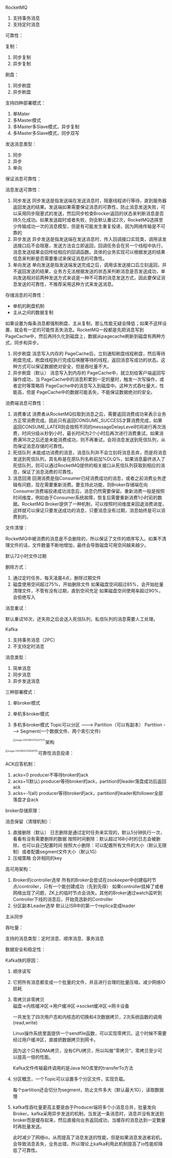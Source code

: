 RocketMQ

1. 支持事务消息
2. 支持定时消息

可靠性：

复制：

1. 同步复制
2. 异步复制

刷盘：

1. 同步刷盘
2. 异步刷盘

支持四种部署模式：

1. 单Mater
2. 多Master模式
3. 多Master多Slave模式，异步复制
4. 多Master多Slave模式，同步双写

发送消息类型：

1. 同步
2. 异步
3. 单向

保证消息可靠性：

消息发送可靠性：

1. 同步发送
   同步发送是指发送端在发送消息时，阻塞线程进行等待，直到服务器返回发送的结果。发送端如果需要保证消息的可靠性，防止消息发送失败，可以采用同步阻塞式的发送，然后同步检查Brocker返回的状态来判断消息是否持久化成功。如果发送超时或者失败，则会默认重试2次，RocketMQ选择至少传输成功一次的消息模型，但是有可能发生重复投递，因为网络传输是不可靠的
2. 异步发送
   异步发送是指发送端在发送消息时，传入回调接口实现类，调用该发送接口后不会阻塞，发送方法会立即返回，回调任务会在另一个线程中执行，消息发送结果会回传给相应的回调函数。具体的业务实现可以根据发送的结果信息来判断是否需要重试来保证消息的可靠性。
3. 单向发送
   单向发送是指发送端发送完成之后，调用该发送接口后立刻返回，并不返回发送的结果，业务方无法根据发送的状态来判断消息是否发送成功，单向发送相对前两种发送方式来说是一种不可靠的消息发送方式，因此要保证消息发送的可靠性，不推荐采用这种方式来发送消息。

存储消息的可靠性：

- 单机的刷盘机制
- 主从之间的数据复制

如果设置为每条消息都强制刷盘、主从复制，那么性能无疑会降低；如果不这样设置，就会有一定的可能性丢失消息。RocketMQ一般都是先把消息写到PageCache中，然后再持久化到磁盘上，数据从pagecache刷新到磁盘有两种方式，同步和异步。

1. 同步刷盘
   消息写入内存的 PageCache后，立刻通知刷盘线程刷盘，然后等待刷盘完成，刷盘线程执行完成后唤醒等待的线程，返回消息写成功的状态。这种方式可以保证数据绝对安全，但是吞吐量不大。
2. 异步刷盘（默认）
   消息写入到内存的 PageCache中，就立刻给客户端返回写操作成功，当 PageCache中的消息积累到一定的量时，触发一次写操作，或者定时等策略将 PageCache中的消息写入到磁盘中。这种方式吞吐量大，性能高，但是 PageCache中的数据可能丢失，不能保证数据绝对的安全。

消费端消息可靠性：

1. 消费重试
   消费者从RocketMQ拉取到消息之后，需要返回消费成功来表示业务方正常消费完成。因此只有返回CONSUME_SUCCESS才算消费完成，如果返回CONSUME_LATER则会按照不同的messageDelayLevel时间进行再次消费，时间分级从秒到小时，最长时间为2个小时后再次进行消费重试，如果消费满16次之后还是未能消费成功，则不再重试，会将消息发送到死信队列，从而保证消息存储的可靠性。
2. 死信队列
   未能成功消费的消息，消息队列并不会立刻将消息丢弃，而是将消息发送到死信队列，其名称是在原队列名称前加%DLQ%，如果消息最终进入了死信队列，则可以通过RocketMQ提供的相关接口从死信队列获取到相应的消息，保证了消息消费的可靠性。
3. 消息回溯
   回溯消费是指Consumer已经消费成功的消息，或者之前消费业务逻辑有问题，现在需要重新消费。要支持此功能，则Broker存储端在向Consumer消费端投递成功消息后，消息仍然需要保留。重新消费一般是按照时间维度，例如由于Consumer系统故障，恢复后需要重新消费1小时前的数据。RocketMQ Broker提供了一种机制，可以按照时间维度来回退消费进度，这样就可以保证只要发送成功的消息，只要消息没有过期，消息始终是可以消费到的。

文件清理：

RocketMQ中被消费的消息是不会删除的，所以保证了文件的顺序写入。如果不清理文件的话，文件数量不断地增加，最终会导致磁盘可用空间越来越少。

默认72小时文件过期

删除方式：

1. 通过定时任务，每天凌晨4点，删除过期文件
2. 磁盘使用空间超过75%，开始删除文件
   如果磁盘空间超过85%，会开始批量清理文件，不管有没有过期，直到空间充足
   如果磁盘空间使用率超过90%，会拒绝写入

消息重试：

默认重试16次，还失败之后会送入死信队列，私信队列的消息需要人工处理。













Kafka

1. 支持事务消息（2PC）
2. 不支持定时消息

消息类型：

1. 简单消息
2. 同步消息
3. 异步发送消息

三种部署模式：

1. 单broker模式

2. 单机多broker模式

3. 多机多broker模式
   Topic可以分区 ---> Partition（可以有副本）
   Partition ---> Segment(一个数据文件、两个索引文件)

   <img src="C:\Users\ranji\AppData\Roaming\Typora\typora-user-images\image-20210602153227231.png" alt="image-20210602153227231" style="zoom:50%;" align='left'/>

架构

<img src="C:\Users\ranji\AppData\Roaming\Typora\typora-user-images\image-20210602153828755.png" alt="image-20210602153828755" style="zoom:50%;" align='left'/>

可靠性消息投递：



ACK应答机制：

1. acks=0
   producer不等待broker的ack
2. acks=1(默认)
   producer等待broker的ack，partition的leader落盘成功后返回ack
3. acks=-1(all)
   producer等待broker的ack，partition的leader和follower全部落盘才会ack

broker存储原理：

消息保留（清理机制）：

1. 直接删除（默认）
   日志删除是通过定时任务来实现的，默认5分钟执行一次，看看有没有需要删除的数据
   按照时间删除：默认超过168小时的日志会被删除，也可以自己配置时间
   按照大小删除：可以配置所有文件的大小（默认无限制）或者配置segment文件大小（默认1G）
2. 压缩策略
   合并相同的key

高可用架构：

1. Broker的controller选举
   所有的Broker会尝试在zookeeper中创建临时节点/controller，只有一个能创建成功（先到先得）
   如果controller挂掉了或者网络出现了问题，ZK上的临时节点会消失。其他的Broker通过watch监听到Controller下线的消息后，开始竞选新的Controller
2. 分区副本Leader选举
   默认让ISR中的第一个replica变成leader

主从同步



吞吐量：

支持的消息类型：定时消息、顺序消息、事务消息

数据安全和稳定性：

Kafka快的原因：

1. 顺序读写

2. 它把所有消息都变成一个批量的文件，并且进行合理的批量压缩，减少网络IO损耗

3. 零拷贝非零拷贝  
   磁盘->内核缓冲区->用户缓冲区->socket缓冲区->网卡设备

   一共发生了四次用户态和内核态的切换和4次数据拷贝，2次系统函数的调用(read,write)

   Linux操作系统里面提供一个sendfile函数，可以实现零拷贝。这个时候不需要经过用户缓冲区，直接把数据拷贝到网卡。

   因为这个只有DMA拷贝，没有CPU拷贝，所以叫做”零拷贝“，零拷贝至少可以提高一倍的性能。

   Kafka文件传输最终调用的是Java NIO库里的transferTo方法

4. 分区概念，一个Topic可以设置多个分区文件，实现负载。

   每个partition还会切分为segment，防止文件多大（默认最大1G），读取数据慢

5. kafka性吞吐量更高主要是由于Producer端将多个小消息合并，批量发向Broker。kafka采用异步发送的机制，当发送一条消息时，消息并没有发送到broker而是缓存起来，然后直接向业务返回成功，当缓存的消息达到一定数量时再批量发送。

   此时减少了网络io，从而提高了消息发送的性能，但是如果消息发送者宕机，会导致消息丢失，业务出错，所以理论上kafka利用此机制提高了io性能却降低了可靠性。
